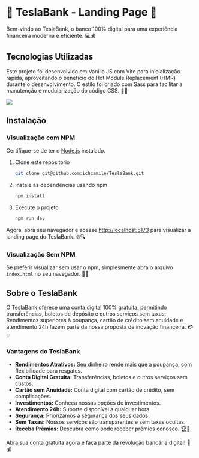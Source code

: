 # 🌟 **TeslaBank - Landing Page** 🌟

Bem-vindo ao TeslaBank, o banco 100% digital para uma experiência financeira moderna e eficiente. 💻💰

## Tecnologias Utilizadas
Este projeto foi desenvolvido em Vanilla JS com Vite para inicialização rápida, aproveitando o benefício do Hot Module Replacement (HMR) durante o desenvolvimento. O estilo foi criado com Sass para facilitar a manutenção e modularização do código CSS. 🚀🔧

<img src="https://skillicons.dev/icons?i=git,vite,html,css,sass,js" />

## Instalação

### Visualização com NPM
Certifique-se de ter o [Node.js](https://nodejs.org/) instalado.

1. Clone este repositório
   ```bash
   git clone git@github.com:ichcamile/TeslaBank.git
   ```

2. Instale as dependências usando npm
   ```bash
   npm install
   ```

3. Execute o projeto
   ```bash
   npm run dev
   ```

Agora, abra seu navegador e acesse [http://localhost:5173](http://localhost:5173) para visualizar a landing page do TeslaBank. 🌐🔍

### Visualização Sem NPM
Se preferir visualizar sem usar o npm, simplesmente abra o arquivo `index.html` no seu navegador. 📂👀

## Sobre o TeslaBank
O TeslaBank oferece uma conta digital 100% gratuita, permitindo transferências, boletos de depósito e outros serviços sem taxas. Rendimentos superiores à poupança, cartão de crédito sem anuidade e atendimento 24h fazem parte da nossa proposta de inovação financeira. 💳💡

### Vantagens do TeslaBank
- **Rendimentos Atrativos:** Seu dinheiro rende mais que a poupança, com flexibilidade para resgates.
- **Conta Digital Gratuita:** Transferências, boletos e outros serviços sem custos.
- **Cartão sem Anuidade:** Conta digital com cartão de crédito, sem complicações.
- **Investimentos:** Conheça nossas opções de investimentos.
- **Atendimento 24h:** Suporte disponível a qualquer hora.
- **Segurança:** Priorizamos a segurança dos seus dados.
- **Sem Taxas:** Nossos serviços são transparentes e sem taxas ocultas.
- **Receba Prêmios:** Descubra como pode receber prêmios conosco. 🏆🎁

Abra sua conta gratuita agora e faça parte da revolução bancária digital! 🚀💰
